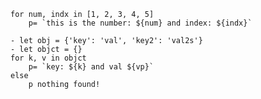     for num, indx in [1, 2, 3, 4, 5]
        p= `this is the number: ${num} and index: ${indx}`

    - let obj = {'key': 'val', 'key2': 'val2s'}
    - let objct = {}
    for k, v in objct
        p= `key: ${k} and val ${vp}`
    else
        p nothing found!